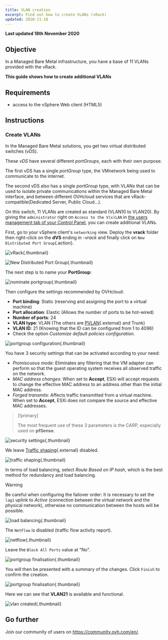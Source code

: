 ```yaml
---
title: VLAN creation
excerpt: Find out how to create VLANs (vRack)
updated: 2020-11-18
---
```


**Last updated 18th November 2020**

## Objective

In a Managed Bare Metal infrastructure, you have a base of 11 VLANs provided with the vRack.

**This guide shows how to create additional VLANs**

## Requirements

- access to the vSphere Web client (HTML5)

## Instructions

### Create VLANs

In the Managed Bare Metal solutions, you get two virtual distributed switches (vDS). 

These *vDS* have several different *portGroups*, each with their own purpose.

The first vDS has a single *portGroup* type, the VMnetwork being used to communicate to the internet.

The second vDS also has a single *portGroup* type, with VLANs that can be used to isolate private communications within the Managed Bare Metal interface, and between different OVHcloud services that are vRack-compatible(Dedicated Server, Public Cloud...). 

On this switch, 11 VLANs are created as standard (VLAN10 to VLAN20). By giving the `administrator` right on `Access to the V(x)LAN` in [the users management tab of your Control Panel](/pages/bare_metal_cloud/managed_bare_metal/manager-ovhcloud#users-tab), you can create additional VLANs.

First, go to your vSphere client's `networking` view. Deploy the **vrack** folder then right-click on the **dVS** ending in *-vrack* and finally click on `New Distributed Port Group`{.action}.

![vRack](images/07network.png){.thumbnail}

![New Distributed Port Group](images/08network1.png){.thumbnail}

The next step is to name your **PortGroup**:

![nominate portgroup](images/09network2.png){.thumbnail}

Then configure the settings recommended by OVHcloud:

- **Port binding**: Static (reserving and assigning the port to a virtual machine)
- **Port allocation**: Elastic (Allows the number of ports to be hot-wired)
- **Number of ports**: 24
- **VLAN type**: VLAN (The others are [PVLAN](https://kb.vmware.com/s/article/1010691){.external} and Trunk)
- **VLAN ID**: 21 (Knowing that the ID can be configured from 1 to 4096)
- Check the option *Customize default policies configuration*.

![portgroup configuration](images/10network3.png){.thumbnail}

You have 3 security settings that can be activated according to your need: 

- *Promiscuous mode*: Eliminates any filtering that the VM adapter can perform so that the guest operating system receives all observed traffic on the network.
- *MAC address changes*: When set to **Accept**, ESXi will accept requests to change the effective MAC address to an address other than the initial MAC address.
- *Forged transmits*: Affects traffic transmitted from a virtual machine. When set to **Accept**, ESXi does not compare the source and effective MAC addresses.

> [!primary]
>
> The most frequent use of these 3 parameters is the CARP, especially used on **pfSense**.
> 

![security settings](images/11network4.png){.thumbnail}

We leave [Traffic shaping](https://docs.vmware.com/en/VMware-vSphere/6.5/com.vmware.vsphere.networking.doc/GUID-CF01515C-8525-4424-92B5-A982489BACE2.html){.external} disabled.

![traffic shaping](images/12network5.png){.thumbnail}

In terms of load balancing, select *Route Based on IP hash*, which is the best method for redundancy and load balancing.

> [!warning]
>
> Be careful when configuring the failover order: It is necessary to set the `lag1` uplink to *Active* (connection between the virtual network and the physical network), otherwise no communication between the hosts will be possible.
>

![load balancing](images/13network6.png){.thumbnail}

The `NetFlow` is disabled (traffic flow activity report).

![netflow](images/14network7.png){.thumbnail}

Leave the `Block All Ports` value at "No".

![portgroup finalisation](images/15network9.png){.thumbnail}

You will then be presented with a summary of the changes. Click `Finish` to confirm the creation.

![portgroup finalisation](images/16network10.png){.thumbnail}

Here we can see that **VLAN21** is available and functional.

![vlan created](images/17network11.png){.thumbnail}

## Go further

Join our community of users on <https://community.ovh.com/en/>.
